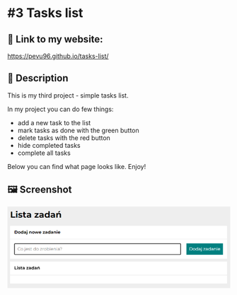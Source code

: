 # #3 Tasks list
## 🔗 Link to my website:
https://pevu96.github.io/tasks-list/

## 🧾 Description
This is my third project - simple tasks list.

In my project you can do few things:
- add a new task to the list
- mark tasks as done with the green button
- delete tasks with the red button
- hide completed tasks
- complete all tasks

Below you can find what page looks like. Enjoy!

## 🖼️ Screenshot
![readme-image](images/readme-image.png)